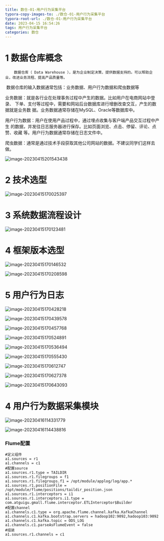 ```yaml
---
title: 数仓-01-用户行为采集平台
typora-copy-images-to: ./数仓-01-用户行为采集平台
typora-root-url: ./数仓-01-用户行为采集平台
date: 2023-04-15 16:54:26
tags: 用户行为采集平台
categories: 数仓
---
```


# 1 数据仓库概念

 		数据仓库（ Data Warehouse ），是为企业制定决策，提供数据支持的。可以帮助企 业，改进业务流程、提高产品质量等。

​		 数据仓库的输入数据通常包括：业务数据、用户行为数据和爬虫数据等

​		 业务数据：就是各行业在处理事务过程中产生的数据。比如用户在电商网站中登录、 下单、支付等过程中，需要和网站后台数据库进行增删改查交互，产生的数据就是业务数 据。业务数据通常存储在MySQL、Oracle等数据库中。

​		用户行为数据：用户在使用产品过程中，通过埋点收集与客户端产品交互过程中产生 的数据，并发往日志服务器进行保存。比如页面浏览、点击、停留、评论、点赞、收藏 等。用户行为数据通常存储在日志文件中。

​		爬虫数据：通常是通过技术手段获取其他公司网站的数据。不建议同学们这样去做。

![image-20230415201543438](/image-20230415201543438.png)

# 2 技术选型

![image-20230415170025397](/image-20230415170025397.png)



# 3 系统数据流程设计

![image-20230415170123481](/image-20230415170123481.png)



# 4 框架版本选型

![image-20230415170146532](/image-20230415170146532.png)

![image-20230415170208598](/image-20230415170208598.png)



# 5 用户行为日志

![image-20230415170428218](/image-20230415170428218.png)

![image-20230415170439578](/image-20230415170439578.png)

![image-20230415170457768](/image-20230415170457768.png)

![image-20230415170524891](/image-20230415170524891.png)

![image-20230415170536494](/image-20230415170536494.png)

![image-20230415170555430](/image-20230415170555430.png)

![image-20230415170612747](/image-20230415170612747.png)

![image-20230415170627378](/image-20230415170627378.png)

![image-20230415170643093](/image-20230415170643093.png)





# 4 用户行为数据采集模块

![image-20230416114331779](/image-20230416114331779.png)

![image-20230416114438816](/image-20230416114438816.png)

### Flume配置

```properties
#定义组件 
a1.sources = r1
a1.channels = c1
#配置source
a1.sources.r1.type = TAILDIR
a1.sources.r1.filegroups = f1
a1.sources.r1.filegroups.f1 = /opt/module/applog/log/app.*
a1.sources.r1.positionFile = /opt/module/flume/positions/taildir_position.json
a1.sources.r1.interceptors = i1
a1.sources.r1.interceptors.i1.type = com.atguigu.gmall.flume.interceptor.ETLInterceptor$Builder
#配置channel
a1.channels.c1.type = org.apache.flume.channel.kafka.KafkaChannel
a1.channels.c1.kafka.bootstrap.servers = hadoop102:9092,hadoop103:9092
a1.channels.c1.kafka.topic = ODS_LOG
a1.channels.c1.parseAsFlumeEvent = false
#组装
a1.sources.r1.channels = c1
```
